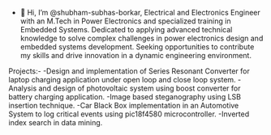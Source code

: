 - 👋 Hi, I’m @shubham-subhas-borkar,
Electrical and Electronics Engineer with an M.Tech in Power Electronics and specialized training in Embedded Systems. Dedicated to applying advanced technical knowledge to solve complex challenges in
power electronics design and embedded systems development. Seeking opportunities to contribute my skills and drive innovation in a dynamic engineering environment.

Projects:-
-Design and implementation of Series Resonant Converter for laptop charging application under open loop and close loop system.
-Analysis and design of photovoltaic system using boost converter for battery charging application.
-Image based steganography using LSB insertion technique.
-Car Black Box implementation in an Automotive System to log critical events using pic18f4580 microcontroller.
-Inverted index search in data mining.

<!---
shubham-subhas-borkar/shubham-subhas-borkar is a ✨ special ✨ repository because its `README.md` (this file) appears on your GitHub profile.
You can click the Preview link to take a look at your changes.
--->
